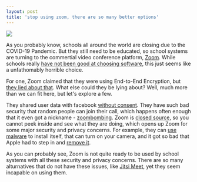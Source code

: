 ```yaml
---
layout: post
title: 'stop using zoom, there are so many better options'
---
```


![](/img/2020-04-14-113808_789x505_scrot.png)

As you probably know, schools all around the world are closing due to
the COVID-19 Pandemic. But they still need to be educated, so school systems
are turning to the commertial video conference platform,
[Zoom](https://zoom.us). While schools really
[have not been good at choosing software](https://blogs.windows.com/windowsexperience/2018/03/06/k-12-schools-us-choosing-affordable-windows-devices-according-futuresource/), this just seems like a unfathomably horrible choice.

For one, Zoom claimed that they were using End-to-End Encryption, but
[they lied about that](https://theintercept.com/2020/03/31/zoom-meeting-encryption/). What else could they be lying about? Well, much more than
we can fit here, but let's explore a few.

They shared user data with facebook [without consent](https://www.cbsnews.com/news/zoom-app-personal-data-selling-facebook-lawsuit-alleges/). They
have such bad security that random people can join their call, which
happens often enough that it even got a nickname - [zoombombing](https://www.nytimes.com/2020/04/03/technology/zoom-harassment-abuse-racism-fbi-warning.html). Zoom is [closed source](https://support.zoom.us/hc/en-us/articles/360000126326-Official-Statement-EU-GDPR-Compliance), so you cannot peek inside and see
what they are doing, which opens up Zoom for some major security and
privacy concerns. For example, they can [use malware](https://www.theverge.com/2020/4/2/21204648/zoom-macos-installer-update-privacy-security-concerns) to install itself,
that can turn on your camera, and it got so bad that Apple had to step in
and [remove it](https://www.theverge.com/2019/7/10/20689644/apple-zoom-web-server-automatic-removal-silent-update-webcam-vulnerability).

As you can probably see, Zoom is not quite ready to be used by school systems
with all these security and privacy concerns. There are so many alturnatives
that do not have these issues, like [Jitsi Meet](https://meet.jit.si), yet
they seem incapable on using them.

